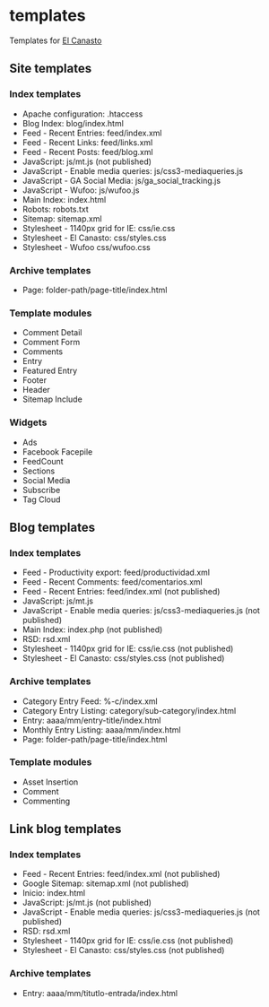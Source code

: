 # templates

Templates for [El Canasto](http://canasto.es)

## Site templates

### Index templates

* Apache configuration: .htaccess
* Blog Index: blog/index.html
* Feed - Recent Entries: feed/index.xml
* Feed - Recent Links: feed/links.xml
* Feed - Recent Posts: feed/blog.xml
* JavaScript: js/mt.js (not published)
* JavaScript - Enable media queries: js/css3-mediaqueries.js
* JavaScript - GA Social Media: js/ga_social_tracking.js
* JavaScript - Wufoo: js/wufoo.js
* Main Index: index.html
* Robots: robots.txt
* Sitemap: sitemap.xml
* Stylesheet - 1140px grid for IE: css/ie.css
* Stylesheet - El Canasto: css/styles.css
*	Stylesheet - Wufoo css/wufoo.css

### Archive templates

* Page: folder-path/page-title/index.html

### Template modules

* Comment Detail
* Comment Form
* Comments
* Entry
* Featured Entry
* Footer
* Header
* Sitemap Include

### Widgets

* Ads
* Facebook Facepile
* FeedCount
* Sections
* Social Media
* Subscribe
* Tag Cloud

## Blog templates

### Index templates

* Feed - Productivity export: feed/productividad.xml
* Feed - Recent Comments: feed/comentarios.xml
* Feed - Recent Entries: feed/index.xml (not published)
* JavaScript: js/mt.js
* JavaScript - Enable media queries: js/css3-mediaqueries.js (not published)
* Main Index: index.php (not published)
* RSD: rsd.xml
* Stylesheet - 1140px grid for IE: css/ie.css (not published)
* Stylesheet - El Canasto: css/styles.css (not published)

### Archive templates

* Category Entry Feed: %-c/index.xml
* Category Entry Listing: category/sub-category/index.html
* Entry: aaaa/mm/entry-title/index.html
* Monthly Entry Listing: aaaa/mm/index.html
* Page: folder-path/page-title/index.html

### Template modules

* Asset Insertion
* Comment
* Commenting

## Link blog templates

### Index templates

* Feed - Recent Entries: feed/index.xml (not published)
* Google Sitemap: sitemap.xml (not published)
* Inicio: index.html
* JavaScript: js/mt.js (not published)
* JavaScript - Enable media queries: js/css3-mediaqueries.js (not published)
* RSD: rsd.xml
* Stylesheet - 1140px grid for IE: css/ie.css (not published)
* Stylesheet - El Canasto: css/styles.css (not published)

### Archive templates

* Entry: aaaa/mm/titutlo-entrada/index.html
